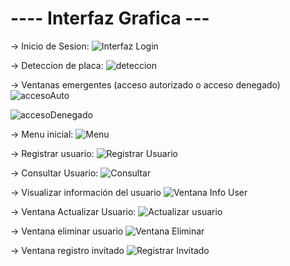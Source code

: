 <h1>---- Interfaz Grafica ---</h1>

-> Inicio de Sesion: 
![Interfaz Login](https://github.com/OmarBravo26/-Proyecto-Sistema-de-control-para-acceso-a-un-estacionamiento-CSA/assets/159394778/27874bb5-00b2-4d9a-bd91-0d4ccc83c14e)

-> Deteccion de placa:
![deteccion](https://github.com/OmarBravo26/-Proyecto-Sistema-de-control-para-acceso-a-un-estacionamiento-CSA/assets/159394778/f4f04d3e-5e25-4265-a1ac-4a6db8f442a7)

-> Ventanas emergentes (acceso autorizado o acceso denegado)
![accesoAuto](https://github.com/OmarBravo26/-Proyecto-Sistema-de-control-para-acceso-a-un-estacionamiento-CSA/assets/159394778/50f868af-a610-432b-b27c-d758aab63b04)

![accesoDenegado](https://github.com/OmarBravo26/-Proyecto-Sistema-de-control-para-acceso-a-un-estacionamiento-CSA/assets/159394778/883ca31d-99b1-41c6-991e-d7229c5871c0)

-> Menu inicial:
![Menu](https://github.com/OmarBravo26/-Proyecto-Sistema-de-control-para-acceso-a-un-estacionamiento-CSA/assets/159394778/e6c5b7d1-16b1-4d27-a755-0f3e10e02382)

-> Registrar usuario:
![Registrar Usuario](https://github.com/OmarBravo26/-Proyecto-Sistema-de-control-para-acceso-a-un-estacionamiento-CSA/assets/159394778/ef06b4fb-e7dd-48c6-a1bf-6124627b87e1)

-> Consultar Usuario:
![Consultar](https://github.com/OmarBravo26/-Proyecto-Sistema-de-control-para-acceso-a-un-estacionamiento-CSA/assets/159394778/813b02b1-abba-4607-aed1-3ca86ac83319)

-> Visualizar información del usuario
![Ventana Info User](https://github.com/OmarBravo26/-Proyecto-Sistema-de-control-para-acceso-a-un-estacionamiento-CSA/assets/159394778/927bb567-c316-4241-b5eb-64c2758b06cc)

-> Ventana Actualizar Usuario:
![Actualizar usuario](https://github.com/OmarBravo26/-Proyecto-Sistema-de-control-para-acceso-a-un-estacionamiento-CSA/assets/159394778/d15ed2cc-dc4d-4270-9331-b49717db88b3)

-> Ventana eliminar usuario
![Ventana Eliminar](https://github.com/OmarBravo26/-Proyecto-Sistema-de-control-para-acceso-a-un-estacionamiento-CSA/assets/159394778/d1eb5c6b-fabc-4a7b-9fbe-c71e105f9d2d)

-> Ventana registro invitado
![Registrar Invitado](https://github.com/OmarBravo26/-Proyecto-Sistema-de-control-para-acceso-a-un-estacionamiento-CSA/assets/159394778/a1663a41-c4bd-4e67-b8c6-a73fb34b82eb)

